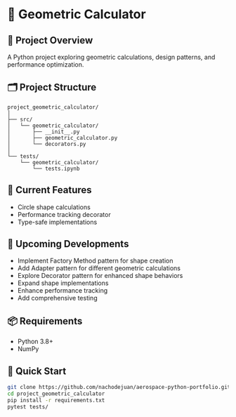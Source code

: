 # 🔷 Geometric Calculator

## 🚀 Project Overview
A Python project exploring geometric calculations, design patterns, and performance optimization.

## 🗂️ Project Structure
```
project_geometric_calculator/
│
├── src/
│   └── geometric_calculator/
│       ├── __init__.py
│       ├── geometric_calculator.py
│       └── decorators.py
│
└── tests/
    └── geometric_calculator/
        └── tests.ipynb
```
## 🎯 Current Features
- Circle shape calculations
- Performance tracking decorator
- Type-safe implementations

## 🚧 Upcoming Developments
- Implement Factory Method pattern for shape creation
- Add Adapter pattern for different geometric calculations
- Explore Decorator pattern for enhanced shape behaviors
- Expand shape implementations
- Enhance performance tracking
- Add comprehensive testing

## 📦 Requirements
- Python 3.8+
- NumPy

## 🚀 Quick Start
```bash
git clone https://github.com/nachodejuan/aerospace-python-portfolio.git
cd project_geometric_calculator
pip install -r requirements.txt
pytest tests/
